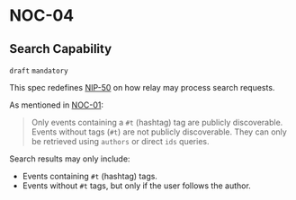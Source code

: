 NOC-04
======

Search Capability
-----------------

`draft` `mandatory`

This spec redefines [NIP-50](https://github.com/nostr-protocol/nips/blob/master/50.md) on how relay may process search requests.

As mentioned in [NOC-01](01.md):
> Only events containing a `#t` (hashtag) tag are publicly discoverable. Events without tags (`#t`) are not publicly discoverable. They can only be retrieved using `authors` or direct `ids` queries.

Search results may only include:
- Events containing `#t` (hashtag) tags.
- Events without `#t` tags, but only if the user follows the author.
